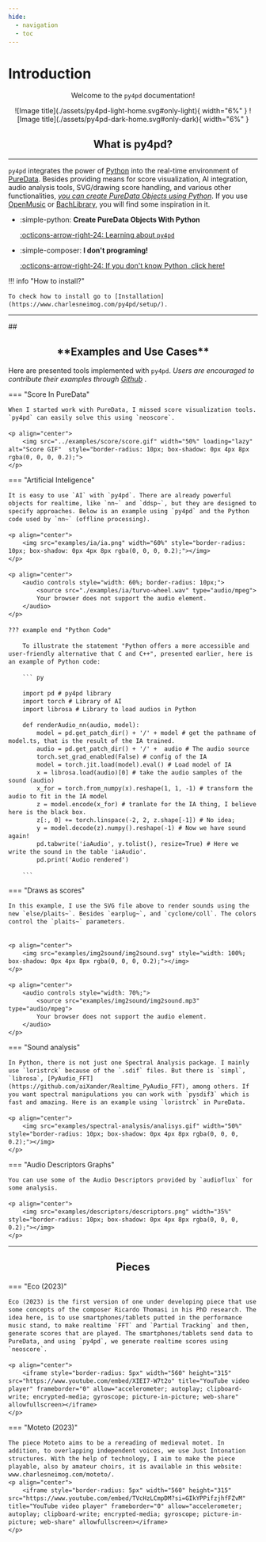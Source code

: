 ```yaml
---
hide:
  - navigation
  - toc
---
```


# Introduction

<p align="center"> Welcome to the <code>py4pd</code> documentation! </p>

<p align="center" markdown>
  ![Image title](./assets/py4pd-light-home.svg#only-light){ width="6%" }
  ![Image title](./assets/py4pd-dark-home.svg#only-dark){ width="6%" }
</p>

## <h2 align="center"> **What is py4pd?** </h2>

---

`py4pd` integrates the power of [Python](https://www.python.org/) into the real-time environment of [PureData](https://puredata.info/). Besides providing means for score visualization, AI integration, audio analysis tools, SVG/drawing score handling, and various other functionalities, <u><i>you can create PureData Objects using Python</i></u>. If you use [OpenMusic](https://openmusic-project.github.io/openmusic/) or [BachLibrary](https://www.bachproject.net/), you will find some inspiration in it.

<div class="grid cards" markdown>

-   :simple-python: __Create PureData Objects With Python__

    [:octicons-arrow-right-24: Learning about `py4pd`](python-users/index.md)


-   :simple-composer: __I don't programing!__

    [:octicons-arrow-right-24: If you don't know Python, click here!](libraries.md)

</div>



!!! info "How to install?"

    To check how to install go to [Installation](https://www.charlesneimog.com/py4pd/setup/).

<hr>
## <h2 align="center"> **Examples and Use Cases** </h2>

Here are presented tools implemented with `py4pd`. <i>Users are encouraged to contribute their examples through [Github](https://github.com/charlesneimog/py4pd/discussions/categories/show-and-tell) </i>.

=== "Score In PureData"

    When I started work with PureData, I missed score visualization tools. `py4pd` can easily solve this using `neoscore`.

    <p align="center">
        <img src="../examples/score/score.gif" width="50%" loading="lazy" alt="Score GIF"  style="border-radius: 10px; box-shadow: 0px 4px 8px rgba(0, 0, 0, 0.2);">
    </p>

=== "Artificial Inteligence"

    It is easy to use `AI` with `py4pd`. There are already powerful objects for realtime, like `nn~` and `ddsp~`, but they are designed to specify approaches. Below is an example using `py4pd` and the Python code used by `nn~` (offline processing).

    <p align="center">
        <img src="examples/ia/ia.png" width="60%" style="border-radius: 10px; box-shadow: 0px 4px 8px rgba(0, 0, 0, 0.2);"></img>
    </p>

    <p align="center">
        <audio controls style="width: 60%; border-radius: 10px;">
            <source src="./examples/ia/turvo-wheel.wav" type="audio/mpeg">
            Your browser does not support the audio element.
        </audio>
    </p>

    ??? example end "Python Code"

        To illustrate the statement "Python offers a more accessible and user-friendly alternative that C and C++", presented earlier, here is an example of Python code:

        ``` py

        import pd # py4pd library
        import torch # Library of AI
        import librosa # Library to load audios in Python

        def renderAudio_nn(audio, model):
            model = pd.get_patch_dir() + '/' + model # get the pathname of model.ts, that is the result of the IA trained.
            audio = pd.get_patch_dir() + '/' +  audio # The audio source
            torch.set_grad_enabled(False) # config of the IA
            model = torch.jit.load(model).eval() # Load model of IA
            x = librosa.load(audio)[0] # take the audio samples of the sound (audio)
            x_for = torch.from_numpy(x).reshape(1, 1, -1) # transform the audio to fit in the IA model
            z = model.encode(x_for) # tranlate for the IA thing, I believe here is the black box.
            z[:, 0] += torch.linspace(-2, 2, z.shape[-1]) # No idea;
            y = model.decode(z).numpy().reshape(-1) # Now we have sound again!
            pd.tabwrite('iaAudio', y.tolist(), resize=True) # Here we write the sound in the table 'iaAudio'.
            pd.print('Audio rendered')

        ```

=== "Draws as scores"

    In this example, I use the SVG file above to render sounds using the new `else/plaits~`. Besides `earplug~`, and `cyclone/coll`. The colors control the `plaits~` parameters.


    <p align="center">
        <img src="examples/img2sound/img2sound.svg" style="width: 100%; box-shadow: 0px 4px 8px rgba(0, 0, 0, 0.2);"></img>
    </p>

    <p align="center">
        <audio controls style="width: 70%;">
            <source src="examples/img2sound/img2sound.mp3" type="audio/mpeg">
            Your browser does not support the audio element.
        </audio>
    </p>

=== "Sound analysis"

    In Python, there is not just one Spectral Analysis package. I mainly use `loristrck` because of the `.sdif` files. But there is `simpl`, `librosa`, [PyAudio_FFT](https://github.com/aiXander/Realtime_PyAudio_FFT), among others. If you want spectral manipulations you can work with `pysdif3` which is fast and amazing. Here is an example using `loristrck` in PureData.

    <p align="center">
        <img src="examples/spectral-analysis/analisys.gif" width="50%" style="border-radius: 10px; box-shadow: 0px 4px 8px rgba(0, 0, 0, 0.2);"></img>
    </p>

=== "Audio Descriptors Graphs"

    You can use some of the Audio Descriptors provided by `audioflux` for some analysis.

    <p align="center">
        <img src="examples/descriptors/descriptors.png" width="35%" style="border-radius: 10px; box-shadow: 0px 4px 8px rgba(0, 0, 0, 0.2);"></img>
    </p>

---

## <h2 align="center"> **Pieces** </h2>

=== "Eco (2023)"

    Eco (2023) is the first version of one under developing piece that use some concepts of the composer Ricardo Thomasi in his PhD research. The idea here, is to use smartphones/tablets putted in the performance music stand, to make realtime `FFT` and `Partial Tracking` and then, generate scores that are played. The smartphones/tablets send data to PureData, and using `py4pd`, we generate realtime scores using `neoscore`.

    <p align="center">
        <iframe style="border-radius: 5px" width="560" height="315" src="https://www.youtube.com/embed/XIEI7-W7t2o" title="YouTube video player" frameborder="0" allow="accelerometer; autoplay; clipboard-write; encrypted-media; gyroscope; picture-in-picture; web-share" allowfullscreen></iframe>
    </p>

=== "Moteto (2023)"

    The piece Moteto aims to be a rereading of medieval motet. In addition, to overlapping independent voices, we use Just Intonation structures. With the help of technology, I aim to make the piece playable, also by amateur choirs, it is available in this website: www.charlesneimog.com/moteto/.
    <p align="center">
        <iframe style="border-radius: 5px" width="560" height="315" src="https://www.youtube.com/embed/TVcHzLCmpDM?si=GIkYPPifzjhfFZvM" title="YouTube video player" frameborder="0" allow="accelerometer; autoplay; clipboard-write; encrypted-media; gyroscope; picture-in-picture; web-share" allowfullscreen></iframe>
    </p>
